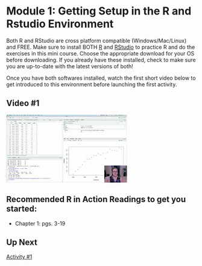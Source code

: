 Module 1: Getting Setup in the R and Rstudio Environment
================

Both R and RStudio are cross platform compatible (Windows/Mac/Linux) and
FREE. Make sure to install BOTH [R](https://www.r-project.org/) and
[RStudio](https://rstudio.com/) to practice R and do the exercises in
this mini course. Choose the appropriate download for your OS before
downloading. If you already have these installed, check to make sure you
are up-to-date with the latest versions of both!

Once you have both softwares installed, watch the first short video
below to get introduced to this environment before launching the first
activity.

## Video #1

[![](../../images/mq2.jpg)](https://youtu.be/uNW5dlrXd2w)

## Recommended R in Action Readings to get you started:

-   Chapter 1: pgs. 3-19

## Up Next

[Activity
#1](https://github.com/StevisonLab/R_Mini_Course/blob/main/modules/Activity_1/activity1.md)
